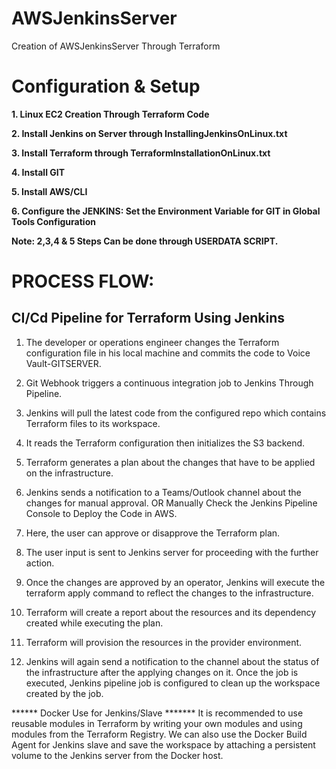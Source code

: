 # AWSJenkinsServer
Creation of AWSJenkinsServer Through Terraform

# Configuration & Setup

**1. Linux EC2 Creation Through Terraform Code**

**2. Install Jenkins on Server through InstallingJenkinsOnLinux.txt**

**3. Install Terraform through TerraformInstallationOnLinux.txt**

**4. Install GIT**

**5. Install AWS/CLI**

**6. Configure the JENKINS: Set the Environment Variable for GIT in Global Tools Configuration**

**Note: 2,3,4 & 5 Steps Can be done through USERDATA SCRIPT.**


# PROCESS FLOW:

## CI/Cd Pipeline for Terraform Using Jenkins ##

1. The developer or operations engineer changes the Terraform configuration file in his local machine and commits the code to Voice Vault-GITSERVER.

2. Git Webhook triggers a continuous integration job to Jenkins Through Pipeline.

3. Jenkins will pull the latest code from the configured repo which contains Terraform files to its workspace.

4. It reads the Terraform configuration then initializes the S3 backend.

5. Terraform generates a plan about the changes that have to be applied on the infrastructure.

6. Jenkins sends a notification to a Teams/Outlook channel about the changes for manual approval.
OR Manually Check the Jenkins Pipeline Console to Deploy the Code in AWS.

7. Here, the user can approve or disapprove the Terraform plan.

8. The user input is sent to Jenkins server for proceeding with the further action.

9. Once the changes are approved by an operator, Jenkins will execute the terraform apply command to reflect the changes to the infrastructure.

10. Terraform will create a report about the resources and its dependency created while executing the plan.

11. Terraform will provision the resources in the provider environment.

12. Jenkins will again send a notification to the channel about the status of the infrastructure after the applying changes on it. Once the job is executed, Jenkins pipeline job is configured to clean up the workspace created by the job.


****** Docker Use for Jenkins/Slave *******
It is recommended to use reusable modules in Terraform by writing your own modules and using modules from the Terraform Registry. We can also use the Docker Build Agent for Jenkins slave and save the workspace by attaching a persistent volume to the Jenkins server from the Docker host.
